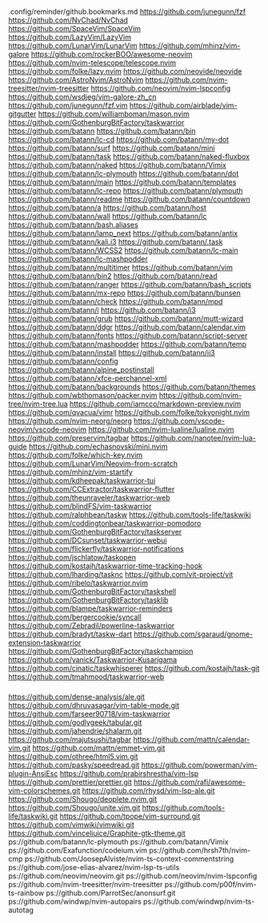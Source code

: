 .config/reminder/github.bookmarks.md
https://github.com/junegunn/fzf
https://github.com/NvChad/NvChad
https://github.com/SpaceVim/SpaceVim
https://github.com/LazyVim/LazyVim
https://github.com/LunarVim/LunarVim
https://github.com/mhinz/vim-galore
https://github.com/rockerBOO/awesome-neovim
https://github.com/nvim-telescope/telescope.nvim
https://github.com/folke/lazy.nvim
https://github.com/neovide/neovide
https://github.com/AstroNvim/AstroNvim
https://github.com/nvim-treesitter/nvim-treesitter
https://github.com/neovim/nvim-lspconfig
https://github.com/wsdjeg/vim-galore-zh_cn
https://github.com/junegunn/fzf.vim
https://github.com/airblade/vim-gitgutter
https://github.com/williamboman/mason.nvim
https://github.com/GothenburgBitFactory/taskwarrior
https://github.com/batann
https://github.com/batann/bin
https://github.com/batann/lc-cd
https://github.com/batann/my-dot
https://github.com/batann/surf
https://github.com/batann/mini
https://github.com/batann/task
https://github.com/batann/naked-fluxbox
https://github.com/batann/naked
https://github.com/batann/Vimix
https://github.com/batann/lc-plymouth
https://github.com/batann/dot
https://github.com/batann/main
https://github.com/batann/templates
https://github.com/batann/lc-repo
https://github.com/batann/plymouth
https://github.com/batann/readme
https://github.com/batann/countdown
https://github.com/batann/a
https://github.com/batann/host
https://github.com/batann/wall
https://github.com/batann/lc
https://github.com/batann/bash.aliases
https://github.com/batann/lamp_next
https://github.com/batann/antix
https://github.com/batann/kali.i3
https://github.com/batann/.task
https://github.com/batann/WCSS2
https://github.com/batann/lc-main
https://github.com/batann/lc-mashpodder
https://github.com/batann/multitimer
https://github.com/batann/vim
https://github.com/batann/bin2
https://github.com/batann/read
https://github.com/batann/ranger
https://github.com/batann/bash_scripts
https://github.com/batann/mx-repo
https://github.com/batann/bunsen
https://github.com/batann/check
https://github.com/batann/mpd
https://github.com/batann/i
https://github.com/batann/i3
https://github.com/batann/grub
https://github.com/batann/mutt-wizard
https://github.com/batann/ddgr
https://github.com/batann/calendar.vim
https://github.com/batann/fonts
https://github.com/batann/script-server
https://github.com/batann/mashpodder
https://github.com/batann/temp
https://github.com/batann/install
https://github.com/batann/ii3
https://github.com/batann/config
https://github.com/batann/alpine_postinstall
https://github.com/batann/xfce-perchannel-xml
https://github.com/batann/backgrounds
https://github.com/batann/themes
https://github.com/wbthomason/packer.nvim
https://github.com/nvim-tree/nvim-tree.lua
https://github.com/iamcco/markdown-preview.nvim
https://github.com/qvacua/vimr
https://github.com/folke/tokyonight.nvim
https://github.com/nvim-neorg/neorg
https://github.com/vscode-neovim/vscode-neovim
https://github.com/nvim-lualine/lualine.nvim
https://github.com/preservim/tagbar
https://github.com/nanotee/nvim-lua-guide
https://github.com/echasnovski/mini.nvim
https://github.com/folke/which-key.nvim
https://github.com/LunarVim/Neovim-from-scratch
https://github.com/mhinz/vim-startify
https://github.com/kdheepak/taskwarrior-tui
https://github.com/CCExtractor/taskwarrior-flutter
https://github.com/theunraveler/taskwarrior-web
https://github.com/blindFS/vim-taskwarrior
https://github.com/ralphbean/taskw
https://github.com/tools-life/taskwiki
https://github.com/coddingtonbear/taskwarrior-pomodoro
https://github.com/GothenburgBitFactory/taskserver
https://github.com/DCsunset/taskwarrior-webui
https://github.com/flickerfly/taskwarrior-notifications
https://github.com/jschlatow/taskopen
https://github.com/kostajh/taskwarrior-time-tracking-hook
https://github.com/lharding/tasknc
https://github.com/vit-project/vit
https://github.com/ribelo/taskwarrior.nvim
https://github.com/GothenburgBitFactory/taskshell
https://github.com/GothenburgBitFactory/tasklib
https://github.com/blampe/taskwarrior-reminders
https://github.com/bergercookie/syncall
https://github.com/Zebradil/powerline-taskwarrior
https://github.com/bradyt/taskw-dart
https://github.com/sgaraud/gnome-extension-taskwarrior
https://github.com/GothenburgBitFactory/taskchampion
https://github.com/yanick/Taskwarrior-Kusarigama
https://github.com/cinatic/taskwhisperer
https://github.com/kostajh/task-git
https://github.com/tmahmood/taskwarrior-web
###

https://github.com/dense-analysis/ale.git
https://github.com/dhruvasagar/vim-table-mode.git
https://github.com/farseer90718/vim-taskwarrior
https://github.com/godlygeek/tabular.git
	https://github.com/jahendrie/shalarm.git
https://github.com/majutsushi/tagbar
https://github.com/mattn/calendar-vim.git
https://github.com/mattn/emmet-vim.git
https://github.com/othree/html5.vim.git
	https://github.com/pasky/speedread.git
https://github.com/powerman/vim-plugin-AnsiEsc
https://github.com/prabirshrestha/vim-lsp
https://github.com/prettier/prettier.git
https://github.com/rafi/awesome-vim-colorschemes.git
https://github.com/rhysd/vim-lsp-ale.git
https://github.com/Shougo/deoplete.nvim.git
https://github.com/Shougo/unite.vim.git
https://github.com/tools-life/taskwiki.git
https://github.com/tpope/vim-surround.git
https://github.com/vimwiki/vimwiki.git
https://github.com/vinceliuice/Graphite-gtk-theme.git
ps://github.com/batann/lc-plymouth
ps://github.com/batann/Vimix
ps://github.com/Exafunction/codeium.vim
ps://github.com/hrsh7th/nvim-cmp
ps://github.com/JoosepAlviste/nvim-ts-context-commentstring
ps://github.com/jose-elias-alvarez/nvim-lsp-ts-utils
ps://github.com/neovim/neovim.git
ps://github.com/neovim/nvim-lspconfig
ps://github.com/nvim-treesitter/nvim-treesitter
ps://github.com/p00f/nvim-ts-rainbow
ps://github.com/ParrotSec/anonsurf.git
ps://github.com/windwp/nvim-autopairs
ps://github.com/windwp/nvim-ts-autotag
